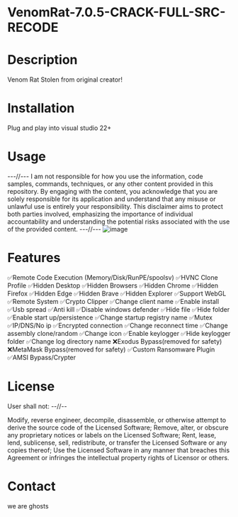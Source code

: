 # VenomRat-7.0.5-CRACK-FULL-SRC-RECODE
# Description
Venom Rat Stolen from original creator!
# Installation
Plug and play into visual studio 22+

# Usage
---//--- I am not responsible for how you use the information, code samples, commands, techniques, or any other content provided in this repository. By engaging with the content, you acknowledge that you are solely responsible for its application and understand that any misuse or unlawful use is entirely your responsibility. This disclaimer aims to protect both parties involved, emphasizing the importance of individual accountability and understanding the potential risks associated with the use of the provided content. ---//---
![image](https://github.com/user-attachments/assets/02bde533-b31a-472a-908f-3a1c0ac05821)

# Features
✅Remote Code Execution (Memory/Disk/RunPE/spoolsv) ✅HVNC Clone Profile ✅Hidden Desktop ✅Hidden Browsers ✅Hidden Chrome ✅Hidden Firefox ✅Hidden Edge ✅Hidden Brave ✅Hidden Explorer ✅Support WebGL ✅Remote System ✅Crypto Clipper ✅Change client name ✅Enable install ✅Usb spread ✅Anti kill ✅Disable windows defender ✅Hide file ✅Hide folder ✅Enable start up/persistence ✅Change startup registry name ✅Mutex ✅IP/DNS/No ip ✅Encrypted connection ✅Change reconnect time ✅Change assembly clone/random ✅Change icon ✅Enable keylogger ✅Hide keylogger folder ✅Change log directory name ❌Exodus Bypass(removed for safety) ❌MetaMask Bypass(removed for safety) ✅Custom Ransomware Plugin ✅AMSI Bypass/Crypter

# License
User shall not: --//--

Modify, reverse engineer, decompile, disassemble, or otherwise attempt to derive the source code of the Licensed Software;
Remove, alter, or obscure any proprietary notices or labels on the Licensed Software;
Rent, lease, lend, sublicense, sell, redistribute, or transfer the Licensed Software or any copies thereof;
Use the Licensed Software in any manner that breaches this Agreement or infringes the intellectual property rights of Licensor or others.
# Contact
we are ghosts
